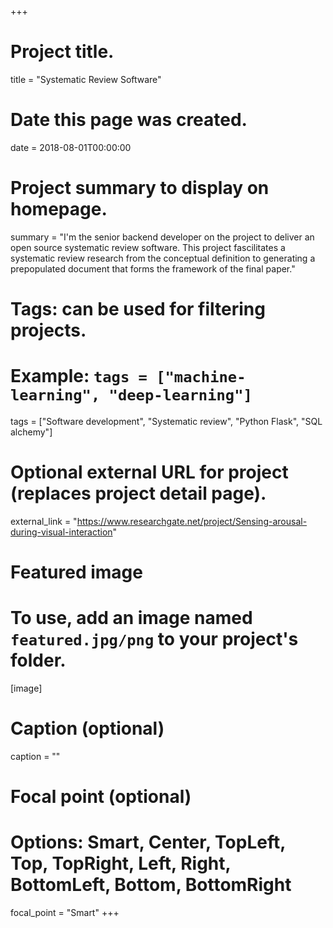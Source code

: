 +++
# Project title.
title = "Systematic Review Software"

# Date this page was created.
date = 2018-08-01T00:00:00

# Project summary to display on homepage.
summary = "I'm the senior backend developer on the project to deliver an open source systematic review software. This project fascilitates a systematic review research from the conceptual definition to generating a prepopulated document that forms the framework of the final paper." 

# Tags: can be used for filtering projects.
# Example: `tags = ["machine-learning", "deep-learning"]`
tags = ["Software development", "Systematic review", "Python Flask", "SQL alchemy"]

# Optional external URL for project (replaces project detail page).
external_link = "https://www.researchgate.net/project/Sensing-arousal-during-visual-interaction"

# Featured image
# To use, add an image named `featured.jpg/png` to your project's folder. 
[image]
  # Caption (optional)
  caption = ""

  # Focal point (optional)
  # Options: Smart, Center, TopLeft, Top, TopRight, Left, Right, BottomLeft, Bottom, BottomRight
  focal_point = "Smart"
+++
